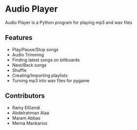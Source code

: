 # Audio Player

Audio Player is a Python program for playing mp3 and wav files

## Features

* Play/Pause/Stop songs
* Audio Trimming
* Finding latest songs on billboards
* Next/Back songs
* Shuffle
* Creating/Importing playlists
* Turning mp3 into wav files for pygame


## Contributors
* Ramy ElGendi
* Abdelrahman Alaa
* Maram Abbas
* Merna Mankarios

